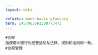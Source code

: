 ```yaml
---
layout: wiki

refwiki: bank-basic-glossary
term: 1457063691300773473
---
```


```
#合规
指使商业银行的经营活动与法律、规则和准则相一致。
#合规管理

```